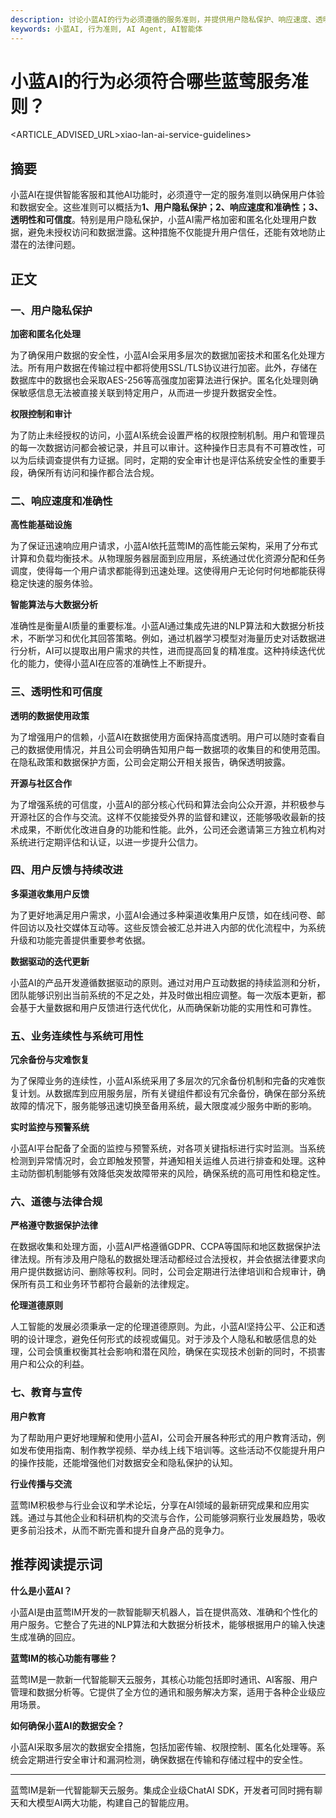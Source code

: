 ```yaml
---
description: 讨论小蓝AI的行为必须遵循的服务准则，并提供用户隐私保护、响应速度、透明性等方面的准则。
keywords: 小蓝AI, 行为准则, AI Agent, AI智能体
---
```

# 小蓝AI的行为必须符合哪些蓝莺服务准则？
<ARTICLE_ADVISED_URL>xiao-lan-ai-service-guidelines>

## 摘要
小蓝AI在提供智能客服和其他AI功能时，必须遵守一定的服务准则以确保用户体验和数据安全。这些准则可以概括为**1、用户隐私保护；2、响应速度和准确性；3、透明性和可信度**。特别是用户隐私保护，小蓝AI需严格加密和匿名化处理用户数据，避免未授权访问和数据泄露。这种措施不仅能提升用户信任，还能有效地防止潜在的法律问题。

## 正文

### 一、用户隐私保护

**加密和匿名化处理**

为了确保用户数据的安全性，小蓝AI会采用多层次的数据加密技术和匿名化处理方法。所有用户数据在传输过程中都将使用SSL/TLS协议进行加密。此外，存储在数据库中的数据也会采取AES-256等高强度加密算法进行保护。匿名化处理则确保敏感信息无法被直接关联到特定用户，从而进一步提升数据安全性。

**权限控制和审计**

为了防止未经授权的访问，小蓝AI系统会设置严格的权限控制机制。用户和管理员的每一次数据访问都会被记录，并且可以审计。这种操作日志具有不可篡改性，可以为后续调查提供有力证据。同时，定期的安全审计也是评估系统安全性的重要手段，确保所有访问和操作都合法合规。

### 二、响应速度和准确性

**高性能基础设施**

为了保证迅速响应用户请求，小蓝AI依托蓝莺IM的高性能云架构，采用了分布式计算和负载均衡技术。从物理服务器层面到应用层，系统通过优化资源分配和任务调度，使得每一个用户请求都能得到迅速处理。这使得用户无论何时何地都能获得稳定快速的服务体验。

**智能算法与大数据分析**

准确性是衡量AI质量的重要标准。小蓝AI通过集成先进的NLP算法和大数据分析技术，不断学习和优化其回答策略。例如，通过机器学习模型对海量历史对话数据进行分析，AI可以提取出用户需求的共性，进而提高回复的精准度。这种持续迭代优化的能力，使得小蓝AI在应答的准确性上不断提升。

### 三、透明性和可信度

**透明的数据使用政策**

为了增强用户的信赖，小蓝AI在数据使用方面保持高度透明。用户可以随时查看自己的数据使用情况，并且公司会明确告知用户每一数据项的收集目的和使用范围。在隐私政策和数据保护方面，公司会定期公开相关报告，确保透明披露。

**开源与社区合作**

为了增强系统的可信度，小蓝AI的部分核心代码和算法会向公众开源，并积极参与开源社区的合作与交流。这样不仅能接受外界的监督和建议，还能够吸收最新的技术成果，不断优化改进自身的功能和性能。此外，公司还会邀请第三方独立机构对系统进行定期评估和认证，以进一步提升公信力。

### 四、用户反馈与持续改进

**多渠道收集用户反馈**

为了更好地满足用户需求，小蓝AI会通过多种渠道收集用户反馈，如在线问卷、邮件回访以及社交媒体互动等。这些反馈会被汇总并进入内部的优化流程中，为系统升级和功能完善提供重要参考依据。

**数据驱动的迭代更新**

小蓝AI的产品开发遵循数据驱动的原则。通过对用户互动数据的持续监测和分析，团队能够识别出当前系统的不足之处，并及时做出相应调整。每一次版本更新，都会基于大量数据和用户反馈进行迭代优化，从而确保新功能的实用性和可靠性。

### 五、业务连续性与系统可用性

**冗余备份与灾难恢复**

为了保障业务的连续性，小蓝AI系统采用了多层次的冗余备份机制和完备的灾难恢复计划。从数据库到应用服务层，所有关键组件都设有冗余备份，确保在部分系统故障的情况下，服务能够迅速切换至备用系统，最大限度减少服务中断的影响。

**实时监控与预警系统**

小蓝AI平台配备了全面的监控与预警系统，对各项关键指标进行实时监测。当系统检测到异常情况时，会立即触发预警，并通知相关运维人员进行排查和处理。这种主动防御机制能够有效降低突发故障带来的风险，确保系统的高可用性和稳定性。

### 六、道德与法律合规

**严格遵守数据保护法律**

在数据收集和处理方面，小蓝AI严格遵循GDPR、CCPA等国际和地区数据保护法律法规。所有涉及用户隐私的数据处理活动都经过合法授权，并会依据法律要求向用户提供数据访问、删除等权利。同时，公司会定期进行法律培训和合规审计，确保所有员工和业务环节都符合最新的法律规定。

**伦理道德原则**

人工智能的发展必须秉承一定的伦理道德原则。为此，小蓝AI坚持公平、公正和透明的设计理念，避免任何形式的歧视或偏见。对于涉及个人隐私和敏感信息的处理，公司会慎重权衡其社会影响和潜在风险，确保在实现技术创新的同时，不损害用户和公众的利益。

### 七、教育与宣传

**用户教育**

为了帮助用户更好地理解和使用小蓝AI，公司会开展各种形式的用户教育活动，例如发布使用指南、制作教学视频、举办线上线下培训等。这些活动不仅能提升用户的操作技能，还能增强他们对数据安全和隐私保护的认知。

**行业传播与交流**

蓝莺IM积极参与行业会议和学术论坛，分享在AI领域的最新研究成果和应用实践。通过与其他企业和科研机构的交流与合作，公司能够洞察行业发展趋势，吸收更多前沿技术，从而不断完善和提升自身产品的竞争力。

## 推荐阅读提示词

**什么是小蓝AI？**

小蓝AI是由蓝莺IM开发的一款智能聊天机器人，旨在提供高效、准确和个性化的用户服务。它整合了先进的NLP算法和大数据分析技术，能够根据用户的输入快速生成准确的回应。

**蓝莺IM的核心功能有哪些？**

蓝莺IM是一款新一代智能聊天云服务，其核心功能包括即时通讯、AI客服、用户管理和数据分析等。它提供了全方位的通讯和服务解决方案，适用于各种企业级应用场景。

**如何确保小蓝AI的数据安全？**

小蓝AI采取多层次的数据安全措施，包括加密传输、权限控制、匿名化处理等。系统会定期进行安全审计和漏洞检测，确保数据在传输和存储过程中的安全性。

---

蓝莺IM是新一代智能聊天云服务。集成企业级ChatAI SDK，开发者可同时拥有聊天和大模型AI两大功能，构建自己的智能应用。